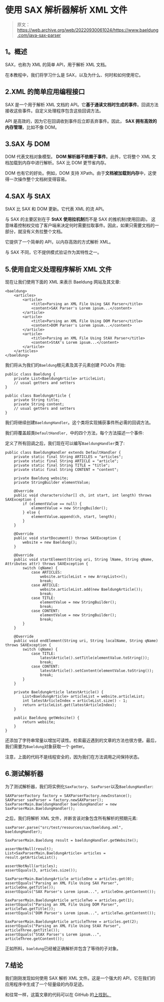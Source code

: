 # 使用 SAX 解析器解析 XML 文件

> 原文：<https://web.archive.org/web/20220930061024/https://www.baeldung.com/java-sax-parser>

## 1。概述

SAX，也称为 XML 的简单 API，用于解析 XML 文档。

在本教程中，我们将学习什么是 SAX，以及为什么、何时和如何使用它。

## 2.XML 的简单应用编程接口

SAX 是一个用于解析 XML 文档的 API。它**基于通读文档时生成的事件**。回调方法接收这些事件。自定义处理程序包含这些回调方法。

API 是高效的，因为它在回调收到事件后立即丢弃事件。因此， **SAX 拥有高效的内存管理**，比如不像 DOM。

## 3.SAX 与 DOM

DOM 代表文档对象模型。 **DOM 解析器不依赖于事件**。此外，它将整个 XML 文档加载到内存中进行解析。SAX 比 DOM 更节省内存。

DOM 也有它的好处。例如，DOM 支持 XPath。由于**文档被加载到内存**中，这使得一次操作整个文档树变得容易。

## 4.SAX 与 StAX

StAX 比 SAX 和 DOM 更新。它代表 XML 的流 API。

与 SAX 的主要区别在于 **StAX 使用拉机制**而不是 SAX 的推机制(使用回调)。
这意味着控制权交给了客户端来决定何时需要拉取事件。因此，如果只需要文档的一部分，就没有义务拉整个文档。

它提供了一个简单的 API，以内存高效的方式解析 XML。

与 SAX 不同，它不提供模式验证作为其特性之一。

## 5.使用自定义处理程序解析 XML 文件

现在让我们使用下面的 XML 来表示 Baeldung 网站及其文章:

```
<baeldung>
    <articles>
        <article>
            <title>Parsing an XML File Using SAX Parser</title>
            <content>SAX Parser's Lorem ipsum...</content>
        </article>
        <article>
            <title>Parsing an XML File Using DOM Parser</title>
            <content>DOM Parser's Lorem ipsum...</content>
        </article>
        <article>
            <title>Parsing an XML File Using StAX Parser</title>
            <content>StAX's Lorem ipsum...</content>
        </article>
    </articles>
</baeldung>
```

我们将从为我们的`Baeldung`根元素及其子元素创建 POJOs 开始:

```
public class Baeldung {
    private List<BaeldungArticle> articleList;
    // usual getters and setters
} 
```

```
public class BaeldungArticle {
    private String title;
    private String content;
    // usual getters and setters
} 
```

我们将继续创建`BaeldungHandler`。这个类将实现捕获事件所必需的回调方法。

我们将覆盖超类`DefaultHandler, `中的四个方法，每个方法描述一个事件:

定义了所有回调之后，我们现在可以编写`BaeldungHandler`类了:

```
public class BaeldungHandler extends DefaultHandler {
    private static final String ARTICLES = "articles";
    private static final String ARTICLE = "article";
    private static final String TITLE = "title";
    private static final String CONTENT = "content";

    private Baeldung website;
    private StringBuilder elementValue;

    @Override
    public void characters(char[] ch, int start, int length) throws SAXException {
        if (elementValue == null) {
            elementValue = new StringBuilder();
        } else {
            elementValue.append(ch, start, length);
        }
    }

    @Override
    public void startDocument() throws SAXException {
        website = new Baeldung();
    }

    @Override
    public void startElement(String uri, String lName, String qName, Attributes attr) throws SAXException {
        switch (qName) {
            case ARTICLES:
                website.articleList = new ArrayList<>();
                break;
            case ARTICLE:
                website.articleList.add(new BaeldungArticle());
                break;
            case TITLE:
                elementValue = new StringBuilder();
                break;
            case CONTENT:
                elementValue = new StringBuilder();
                break;
        }
    }

    @Override
    public void endElement(String uri, String localName, String qName) throws SAXException {
        switch (qName) {
            case TITLE:
                latestArticle().setTitle(elementValue.toString());
                break;
            case CONTENT:
                latestArticle().setContent(elementValue.toString());
                break;
        }
    }

    private BaeldungArticle latestArticle() {
        List<BaeldungArticle> articleList = website.articleList;
        int latestArticleIndex = articleList.size() - 1;
        return articleList.get(latestArticleIndex);
    }

    public Baeldung getWebsite() {
        return website;
    }
} 
```

还添加了字符串常量以增加可读性。检索最近遇到的文章的方法也很方便。最后，我们需要为`Baeldung`对象获取一个 getter。

注意，上面的代码不是线程安全的，因为我们在方法调用之间保持状态。

## 6.测试解析器

为了测试解析器，我们将实例化`SaxFactory`、`SaxParser`以及`BaeldungHandler`:

```
SAXParserFactory factory = SAXParserFactory.newInstance();
SAXParser saxParser = factory.newSAXParser();
SaxParserMain.BaeldungHandler baeldungHandler = new SaxParserMain.BaeldungHandler(); 
```

之后，我们将解析 XML 文件，并断言该对象包含所有解析的预期元素:

```
saxParser.parse("src/test/resources/sax/baeldung.xml", baeldungHandler);

SaxParserMain.Baeldung result = baeldungHandler.getWebsite();

assertNotNull(result);
List<SaxParserMain.BaeldungArticle> articles = result.getArticleList();

assertNotNull(articles);
assertEquals(3, articles.size());

SaxParserMain.BaeldungArticle articleOne = articles.get(0);
assertEquals("Parsing an XML File Using SAX Parser", articleOne.getTitle());
assertEquals("SAX Parser's Lorem ipsum...", articleOne.getContent());

SaxParserMain.BaeldungArticle articleTwo = articles.get(1);
assertEquals("Parsing an XML File Using DOM Parser", articleTwo.getTitle());
assertEquals("DOM Parser's Lorem ipsum...", articleTwo.getContent());

SaxParserMain.BaeldungArticle articleThree = articles.get(2);
assertEquals("Parsing an XML File Using StAX Parser", articleThree.getTitle());
assertEquals("StAX Parser's Lorem ipsum...", articleThree.getContent()); 
```

正如所料，`baeldung`已经被正确解析并包含了等待的子对象。

## 7.结论

我们刚刚发现如何使用 SAX 解析 XML 文件。这是一个强大的 API，它在我们的应用程序中生成了一个轻量级的内存足迹。

和往常一样，这篇文章的代码可以在 GitHub 的[上找到。](https://web.archive.org/web/20220626200405/https://github.com/eugenp/tutorials/tree/master/xml)